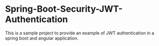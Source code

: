 # Spring-Boot-Security-JWT-Authentication

This is a sample project to provide an example of JWT authentication in a spring boot and angular application. 
